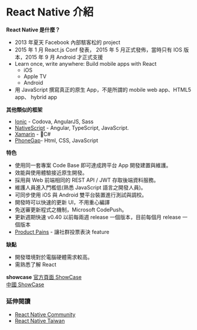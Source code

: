 # React Native 介紹

**React Native  是什麼？**

* 2013 年夏天 Facebook 內部駭客松的 project
* 2015 年 1 月 React.js Conf 發表， 2015 年 5 月正式發佈，當時只有 IOS 版本，2015 年 9 月 Android 才正式支援
* Learn once, write anywhere: Build mobile apps with React
    * iOS
    * Apple TV
    * Android
* 用 JavaScript 撰寫真正的原生 App，不是所謂的 mobile web app、HTML5 app、 hybrid app


**其他類似的框架**

* [Ionic](https://ionicframework.com/) - Codova, AngularJS, Sass
* [NativeScript](https://www.nativescript.org/) - Angular, TypeScript, JavaScript.
* [Xamarin](https://www.xamarin.com/) - C#
* [PhoneGap](https://phonegap.com/)- Html, CSS, JavaScript

**特色**

* 使用同一套專案 Code Base 即可達成跨平台 App 開發建置與維護。
* 效能與使用體驗接近原生開發。
* 採用與 Web 前端相同的 REST API / JWT 存取後端資料服務。
* 維護人員進入門檻低(熟悉 JavaScript 語言之開發人員)。
* 可同步使用 iOS 與 Android 雙平台裝置進行測試與調校。
* 開發時可以快速的更新 UI，不用重心編譯
* 免送審更新程式之機制，Microsoft CodePush。
* 更新週期快速 v0.40 以前每兩週 release 一個版本，目前每個月 release 一個版本
* [Product Pains](https://react-native.canny.io/feature-requests/) - 讓社群投票表決 feature



**缺點**
* 開發環境對於電腦硬體需求較高。
* 需熟悉了解 React


**showcase**
[官方頁面 ShowCase](http://facebook.github.io/react-native/showcase.html)  
[中國 ShowCase](http://reactnative.cn/cases.html)  

### 延伸閱讀
- [React Native Community](https://www.facebook.com/groups/react.native.community)
- [React Native Taiwan](https://www.facebook.com/groups/reactnativetw/?fref=ts)
